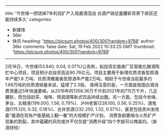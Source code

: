 
---
title: '今世缘一把烧掉7年利润扩产入局酱酒混战 白酒产销总量腰斩背景下疯狂还能持续多久'
categories: 
 - 新媒体
 - 36kr
 - 快讯
headimg: 'https://picsum.photos/400/300?random=9788'
author: 36kr
comments: false
date: Sat, 19 Feb 2022 10:33:25 GMT
thumbnail: 'https://picsum.photos/400/300?random=9788'
---

<div>   
2月18日，今世缘(53.840, 0.04, 0.07%)公告称，拟投资实施南厂区智能化酿酒陈贮中心项目，项目预计总投资高达90.76亿元。项目主要用于新增优质浓香型原酒年产能1.8 万吨、优质清雅酱香型原酒年产能2万吨，相较于今世缘当前最多约1.68万吨的优质酒销量来说，猛增了2.3倍。
值得注意的是，一方面是我国白酒消费酒量近5年快速萎缩，从2016年的1358.36万千升到2021年的715万千升，几近腰斩，而包括奶茶、咖啡、预调酒等新式饮品持续出圈。另一方面，包括今世缘、茅台、五粮液(199.000, 1.56, 0.79%)、泸州老窖(228.100, 0.56, 0.25%)、酒鬼酒(175.120, 0.32, 0.18%)、古井贡酒(232.250, 1.32, 0.57%)，甚至包括贵州发改委“酱酒在现有产能基础上翻一番”的大规模扩产计划。
消费急剧萎缩与火热扩产现象的割裂，其中蕴藏的风险或许不仅仅是“消费升级”四个字就可以掩盖的。（新浪财经）  
</div>
            